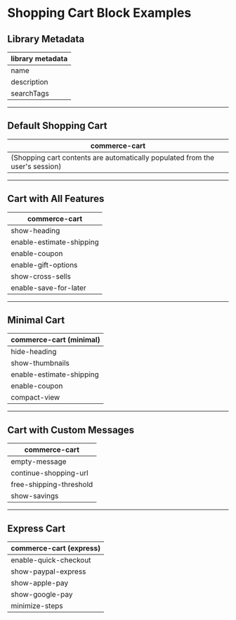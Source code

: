# Shopping Cart Block Examples

## Library Metadata
| library metadata |
|------------------|
| name | Shopping Cart |
| description | Full shopping cart with items, quantities, totals, and checkout options |
| searchTags | cart, shopping, checkout, commerce, basket |

---

## Default Shopping Cart
| commerce-cart |
|---------------|
| (Shopping cart contents are automatically populated from the user's session) |

---

## Cart with All Features
| commerce-cart |
|---------------|
| show-heading | true |
| enable-estimate-shipping | true |
| enable-coupon | true |
| enable-gift-options | true |
| show-cross-sells | true |
| enable-save-for-later | true |

---

## Minimal Cart
| commerce-cart (minimal) |
|-------------------------|
| hide-heading | true |
| show-thumbnails | false |
| enable-estimate-shipping | false |
| enable-coupon | false |
| compact-view | true |

---

## Cart with Custom Messages
| commerce-cart |
|---------------|
| empty-message | Your shopping bag is empty |
| continue-shopping-url | /products |
| free-shipping-threshold | 50 |
| show-savings | true |

---

## Express Cart
| commerce-cart (express) |
|-------------------------|
| enable-quick-checkout | true |
| show-paypal-express | true |
| show-apple-pay | true |
| show-google-pay | true |
| minimize-steps | true |